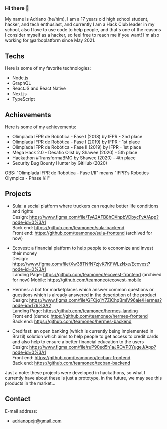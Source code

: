 ### Hi there 👋

My name is Adriano (he/him), I am a 17 years old high school student, hacker, and tech enthusiast, and currently I am a Hack Club leader in my school, also I love to use code to help people, and that's one of the reasons I consider myself as a hacker, so feel free to reach me if you want!
I'm also working for @arboplatform since May 2021.

## Techs

Here is some of my favorite technologies:

- Node.js
- GraphQL
- ReactJS and React Native
- Next.js
- TypeScript

## Achievements

Here is some of my achievements:

- Olimpíada IFPR de Robótica - Fase I (2018) by IFPR - 2nd place
- Olimpíada IFPR de Robótica - Fase I (2019) by IFPR - 1st place
- Olimpíada IFPR de Robótica - Fase II (2019) by IFPR - 1st place
- Mega Hack 2.0 - Desafio Olist by Shawee (2020) - 5th place
- Hackathon #TransformaBMG by Shawee (2020) - 4th place
- Security Bug Bounty Hunter by GitHub (2020)

OBS: "Olimpíada IFPR de Robótica - Fase I/II" means "IFPR's Robotics Olympics - Phase I/II"

## Projects

- Sula: a social platform where truckers can require better life conditions and rights  
Design: https://www.figma.com/file/TyA2AFB8hOXhpbVDbycFvA/App?node-id=0%3A1  
Back end: https://github.com/teamoneo/sula-backend  
Front end: https://github.com/teamoneo/sula-frontend (archived for now)

- Ecovest: a financial platform to help people to economize and invest their money  
Design: https://www.figma.com/file/Xw38TNfN7zjvK7KFWLzNxe/Ecovest?node-id=0%3A1  
Landing Page: https://github.com/teamoneo/ecovest-frontend (archived for now)
Mobile: https://github.com/teamoneo/ecovest-mobile  

- Hermes: a bot for marketplaces which answer common questions or questions which is already answered in the description of the product  
Design: https://www.figma.com/file/GFCjg1Y7ZiChqBmlV96aje/Hermes?node-id=176%3A2  
Landing Page: https://github.com/teamoneo/hermes-landing  
Front end (demo): https://github.com/teamoneo/hermes-frontend  
Back end: https://github.com/teamoneo/hermes-backend  

- Credifast: an open banking (which is currently being implemented in Brazil) solution which aims to help people to get access to credit cards and also help to ensure a better financial education to the users  
Design: https://www.figma.com/file/ruP90ed5h1aJROVP0YugeJ/App?node-id=0%3A1  
Front end: https://github.com/teamoneo/tecban-frontend  
Back end: https://github.com/teamoneo/tecban-backend  
 
Just a note: these projects were developed in hackathons, so what I currently have about these is just a prototype, in the future, we may see this products in the market...

## Contact

E-mail address:
- adrianopejr@gmail.com
